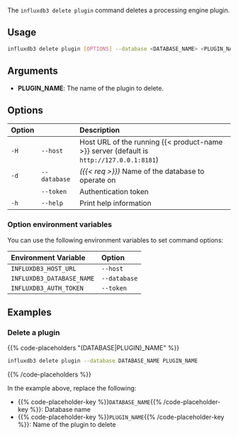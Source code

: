 
The `influxdb3 delete plugin` command deletes a processing engine plugin.

## Usage

<!--pytest.mark.skip-->

```bash
influxdb3 delete plugin [OPTIONS] --database <DATABASE_NAME> <PLUGIN_NAME>
```

## Arguments

- **PLUGIN_NAME**: The name of the plugin to delete.

## Options

| Option |                   | Description                                                                              |
| :----- | :---------------- | :--------------------------------------------------------------------------------------- |
| `-H`   | `--host`          | Host URL of the running {{< product-name >}} server (default is `http://127.0.0.1:8181`) |
| `-d`   | `--database`      | _({{< req >}})_ Name of the database to operate on                                       |
|        | `--token`         | Authentication token                                                                     |
| `-h`   | `--help`          | Print help information                                                                   |

### Option environment variables

You can use the following environment variables to set command options:

| Environment Variable      | Option       |
| :------------------------ | :----------- |
| `INFLUXDB3_HOST_URL`      | `--host`     |
| `INFLUXDB3_DATABASE_NAME` | `--database` |
| `INFLUXDB3_AUTH_TOKEN`    | `--token`    |

## Examples

### Delete a plugin

{{% code-placeholders "(DATABASE|PLUGIN)_NAME" %}}

<!--pytest.mark.skip-->

```bash
influxdb3 delete plugin --database DATABASE_NAME PLUGIN_NAME
```

{{% /code-placeholders %}}

In the example above, replace the following:

- {{% code-placeholder-key %}}`DATABASE_NAME`{{% /code-placeholder-key %}}:
  Database name
- {{% code-placeholder-key %}}`PLUGIN_NAME`{{% /code-placeholder-key %}}: 
  Name of the plugin to delete
